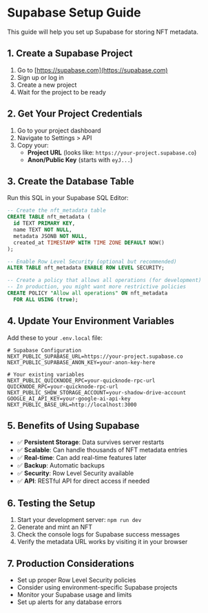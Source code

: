 # Supabase Setup Guide

This guide will help you set up Supabase for storing NFT metadata.

## 1. Create a Supabase Project

1. Go to [https://supabase.com](https://supabase.com)
2. Sign up or log in
3. Create a new project
4. Wait for the project to be ready

## 2. Get Your Project Credentials

1. Go to your project dashboard
2. Navigate to Settings > API
3. Copy your:
   - **Project URL** (looks like: `https://your-project.supabase.co`)
   - **Anon/Public Key** (starts with `eyJ...`)

## 3. Create the Database Table

Run this SQL in your Supabase SQL Editor:

```sql
-- Create the nft_metadata table
CREATE TABLE nft_metadata (
  id TEXT PRIMARY KEY,
  name TEXT NOT NULL,
  metadata JSONB NOT NULL,
  created_at TIMESTAMP WITH TIME ZONE DEFAULT NOW()
);

-- Enable Row Level Security (optional but recommended)
ALTER TABLE nft_metadata ENABLE ROW LEVEL SECURITY;

-- Create a policy that allows all operations (for development)
-- In production, you might want more restrictive policies
CREATE POLICY "Allow all operations" ON nft_metadata
  FOR ALL USING (true);
```

## 4. Update Your Environment Variables

Add these to your `.env.local` file:

```env
# Supabase Configuration
NEXT_PUBLIC_SUPABASE_URL=https://your-project.supabase.co
NEXT_PUBLIC_SUPABASE_ANON_KEY=your-anon-key-here

# Your existing variables
NEXT_PUBLIC_QUICKNODE_RPC=your-quicknode-rpc-url
QUICKNODE_RPC=your-quicknode-rpc-url
NEXT_PUBLIC_SHDW_STORAGE_ACCOUNT=your-shadow-drive-account
GOOGLE_AI_API_KEY=your-google-ai-api-key
NEXT_PUBLIC_BASE_URL=http://localhost:3000
```

## 5. Benefits of Using Supabase

- ✅ **Persistent Storage**: Data survives server restarts
- ✅ **Scalable**: Can handle thousands of NFT metadata entries
- ✅ **Real-time**: Can add real-time features later
- ✅ **Backup**: Automatic backups
- ✅ **Security**: Row Level Security available
- ✅ **API**: RESTful API for direct access if needed

## 6. Testing the Setup

1. Start your development server: `npm run dev`
2. Generate and mint an NFT
3. Check the console logs for Supabase success messages
4. Verify the metadata URL works by visiting it in your browser

## 7. Production Considerations

- Set up proper Row Level Security policies
- Consider using environment-specific Supabase projects
- Monitor your Supabase usage and limits
- Set up alerts for any database errors 